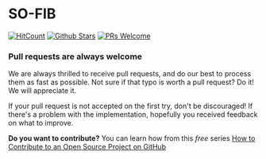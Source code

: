 # SO-FIB
[![HitCount](http://hits.dwyl.io/mrrobb/roberto.me.svg)]()
[![Github Stars](http://githubbadges.com/star.svg?user=mrrobb&repo=roberto.me&style=flat&color=fff&background=000)](https://github.com/mrrobb/roberto.me)
[![PRs Welcome](https://img.shields.io/badge/PRs-welcome-brightgreen.svg?style=flat-square)](http://makeapullrequest.com)


### Pull requests are always welcome

We are always thrilled to receive pull requests, and do our best to
process them as fast as possible. Not sure if that typo is worth a pull
request? Do it! We will appreciate it.

If your pull request is not accepted on the first try, don't be
discouraged! If there's a problem with the implementation, hopefully you
received feedback on what to improve.


**Do you want to contribute?** You can learn how from this *free* series [How to Contribute to an Open Source Project on GitHub](https://egghead.io/series/how-to-contribute-to-an-open-source-project-on-github)
